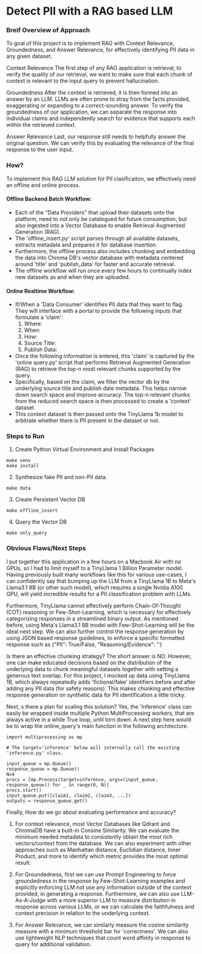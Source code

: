 # Detect PII with a RAG based LLM

### Breif Overview of Approach

To goal of this project is to implement RAG with Context Relevance, Groundedness, and Answer Relevance, for effectively identifying PII data in any given dataset.

Context Relevance
The first step of any RAG application is retrieval; to verify the quality of our retrieval, we want to make sure that each chunk of context is relevant to the input query to prevent hallucination. 

Groundedness
After the context is retrieved, it is then formed into an answer by an LLM. LLMs are often prone to stray from the facts provided, exaggerating or expanding to a correct-sounding answer. To verify the groundedness of our application, we can separate the response into individual claims and independently search for evidence that supports each within the retrieved context.

Answer Relevance
Last, our response still needs to helpfully answer the original question. We can verify this by evaluating the relevance of the final response to the user input.


### How?

To implement this RAG LLM solution for PII clasificaiton, we effectively need an offline and online process. 

#### Offline Backend Batch Workflow:
- Each of the "Data Providers" that upload their datasets onto the platform, need to not only be catalogued for future consumption, but also ingested into a Vector Database to enable Retrieval Augmented Generation (RAG).
- The 'offline_insert.py' script parses through all available datasets, extracts metadata and prepares it for database insertion.
- Furthermore, the offline process also includes chunking and embedding the data into Chroma DB's vector database with metadata centered around 'title' and 'publish_data' for faster and accurate retrieval. 
- The offline workflow will run once every few hours to continually index new datasets as and when they are uploaded.

#### Online Realtime Workflow:
- If/When a 'Data Consumer' identifies PII data that they want to flag. They will interface with a portal to provide the following inputs that formulate a 'claim':
    1. Where:
    2. When:
    3. How:
    4. Source Title:
    5. Publish Data:
- Once the following information is entered, this 'claim' is captured by the 'online query.py' script that performs Retrieval Augmented Generation (RAG) to retrieve the top-n most relevant chunks supported by the query.
- Specifically, based on the claim, we filter the vector db by the underlying source title and publish date metadata. This helps narrow down search space and improve accuracy. The top-n relevant chunks from the reduced search space is then processed to create a 'context' dataset. 
- This context dataset is then passed onto the TinyLlama 1b model to arbitrate whether there is PII present in the dataset or not.


### Steps to Run
1. Create Python Virtual Environment and Install Packages
```shell
make venv
make install
```

2. Synthesize fake PII and non-PII data.
```shell
make data
```

3. Create Persistent Vector DB
```shell
make offline_insert
```

4. Query the Vector DB
```shell
make only_query
```

### Obvious Flaws/Next Steps

I put together this application in a few hours on a Macbook Air with no GPUs, so I had to limit myself to a TinyLlama 1 Billion Parameter model. Having previously built many workflows like this for various use-cases, I can confidently say that bumping up the LLM from a TinyLlama 1B to Meta's Llama3.1 8B (or other such model), which requires a single Nvidia A100 GPU, will yield incredible results for a PII classification problem with LLMs.

Furthermore, TinyLlama cannot effectively perform Chain-Of-Thought (COT) reasoning or Few-Shot-Learning, which is necessary for effectively categorizing responses in a streamlined binary output. As mentioned before, using Meta's Llama3.1 8B model with Few-Shot-Learning will be the ideal next step. We can also further control the response generation by using JSON based response guidelines, to enforce a specific formatted response such as {"PII": True/False, "Reasoning/Evidence": ''}

Is there an effective chunking strategy? The short answer is NO. However, one can make educated decisions based on the distribution of the underlying data to chunk meaningful datasets together with setting a generous text overlap. For this project, I mocked up data using TinyLlama 1B, which always repeatedly adds 'fictional/fake' identifiers before and after adding any PII data (for safety reasons). This makes chunking and effective response generation on synthetic data for PII identification a little tricky. 

Next, s there a plan for scaling this solution? Yes, the 'Inference' class can easily be wrapped inside multiple Python MultiProcessing workers, that are always active in a while True loop, until torn down. A next step here would be to wrap the online_query's main function in the following architecture.

```
import multiprocessing as mp

# The target='inference' below will internally call the existing 'inference.py' class.

input_queue = mp.Queue()
response_queue = mp.Queue()
N=4
procs = [mp.Process(target=inference, args=(input_queue, response_queue)) for _ in range(0, N)]
procs.start()
input_queue.put([claim1, claim2, claim3, ...])
outputs = response_queue.get()
```

Finally, How do we go about evaluating performance and accuracy? 

1. For context relevance, most Vector Databases like Qdrant and ChromaDB have a built-in Consine Similarity. We can evaluate the minimum needed metadata to consistently obtain the most rich vectors/context from the database. We can also experiment with other approaches such as Manhattan distance, Euclidian distance, Inner Product, and more to identify which metric provides the most optimal result. 

2. For Groundedness, first we can use Prompt Engineering to force groundedness in the response by Few-Shot-Learning examples and explicitly enforcing LLM not use any information outside of the context provided, in generating a response. Furthermore, we can also use LLM-As-A-Judge with a more superior LLM to measure distribution in response across various LLMs, or we can calculate the faithfulness and context precision in relation to the underlying context. 

3. For Answer Relevance, we can similarly measure the cosine similarity measure with a minimum threshold bar for 'correctness'. We can also use lightweight NLP techniques that count word affinity in response to query for additional validation. 